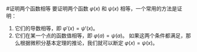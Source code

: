
#证明两个函数相等 
要证明两个函数 $\varphi(x)$ 和 $\psi(x)$ 相等，一个常用的方法是证明：
1.  它们的导数相等，即 $\varphi'(x) = \psi'(x)$。
2.  它们在某一个点的函数值相等，即 $\varphi(a) = \psi(a)$。
如果这两个条件都满足，那么根据微积分基本定理的推论，我们就可以断定 $\varphi(x) = \psi(x)$。